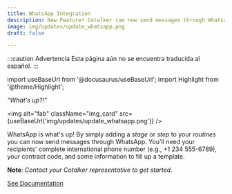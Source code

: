 ```yaml
---
title: WhatsApp Integration
description: New Feature! Cotalker can now send messages through Whatsapp.
image: img/updates/update_whatsapp.png
draft: false

---
```


:::caution Advertencia
Esta página aún no se encuentra traducida al español.
:::

import useBaseUrl from '@docusaurus/useBaseUrl'; 
import Highlight from '@theme/Highlight';


<div className="align-center">
<div className="card">
<div className="card__header">

<span className="hero__subtitle"><em>"What's up?!"</em></span>

</div>
<div className="card__image">

<img alt="fab" className="img_card" src={useBaseUrl('img/updates/update_whatsapp.png')} />
<br/>

</div>
<div className="card__body">

WhatsApp is what's up! By simply adding a _stage_ or _step_ to your _routines_ you can now send messages through WhatsApp. You'll need your recipients' complete international phone number (e.g., +1 234 555-6789), your contract code, and some information to fill up a template. 

**Note**: _Contact your Cotalker representative to get started._

</div>
<div className="card__footer text-center align-padding-center">

<a className="button button--info button--block" href="/docs/documentation/automation/bots/pbwhatsapp-1.0.0">See Documentation</a>
<br/>

</div>
</div>
</div>


